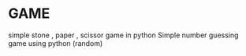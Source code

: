 # GAME
simple stone , paper , scissor game in python
Simple number guessing game using python (random)
